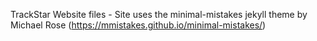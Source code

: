 TrackStar Website files - Site uses the minimal-mistakes jekyll theme by Michael Rose (https://mmistakes.github.io/minimal-mistakes/)
